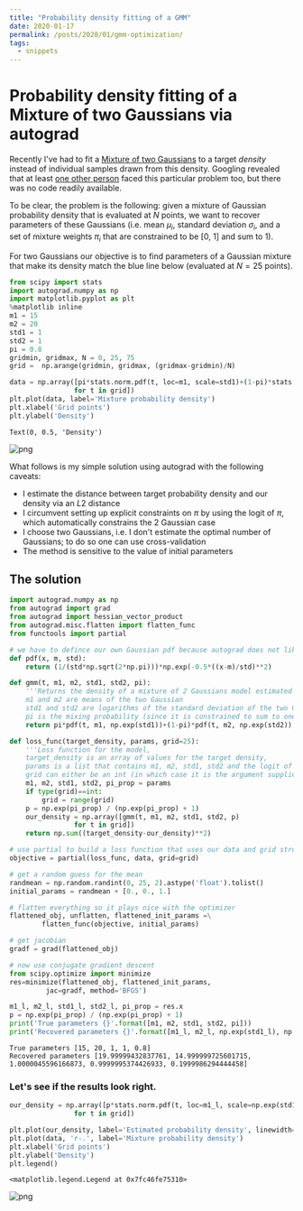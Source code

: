 ```yaml
---
title: "Probability density fitting of a GMM"
date: 2020-01-17
permalink: /posts/2020/01/gmm-optimization/
tags:
  - snippets
---
```

# Probability density fitting of a Mixture of two Gaussians via autograd

Recently I've had to fit a [Mixture of two Gaussians](https://en.wikipedia.org/wiki/Mixture_model#Gaussian_mixture_model) to a target *density* instead of individual samples drawn from this density.
Googling revealed that at least [one other person](https://stats.stackexchange.com/questions/226504/fit-gaussian-mixture-model-directly-to-the-mixture-density) faced this particular problem too, but there was no code readily available.

To be clear, the problem is the following: given a mixture of Gaussian probability density that is evaluated at $N$ points, we want to recover parameters of these Gaussians (i.e. mean $\mu_{i}$, standard deviation $\sigma_{i}$, and a set of mixture weights $\pi_{i}$ that are constrained to be [0, 1] and sum to 1).

For two Gaussians our objective is to find parameters of a Gaussian mixture that make its density match the blue line below (evaluated at $N=25$ points).


```python
from scipy import stats
import autograd.numpy as np
import matplotlib.pyplot as plt
%matplotlib inline
m1 = 15
m2 = 20
std1 = 1
std2 = 1
pi = 0.8
gridmin, gridmax, N = 0, 25, 75
grid =  np.arange(gridmin, gridmax, (gridmax-gridmin)/N)

data = np.array([pi*stats.norm.pdf(t, loc=m1, scale=std1)+(1-pi)*stats.norm.pdf(t, loc=m2, scale=std2)
                for t in grid])
plt.plot(data, label='Mixture probability density')
plt.xlabel('Grid points')
plt.ylabel('Density')
```




    Text(0, 0.5, 'Density')




![png](mjboos.github.io/images/GMM_autograd_1_1.png)


What follows is my simple solution using autograd with the following caveats:
* I estimate the distance between target probability density and our density via an $L2$ distance
* I circumvent setting up explicit constraints on $\pi$ by using the logit of $\pi$, which automatically constrains the 2 Gaussian case
* I choose two Gaussians, i.e. I don't estimate the optimal number of Gaussians; to do so one can use cross-validation
* The method is sensitive to the value of initial parameters

## The solution


```python
import autograd.numpy as np
from autograd import grad
from autograd import hessian_vector_product
from autograd.misc.flatten import flatten_func
from functools import partial

# we have to defince our own Gaussian pdf because autograd does not like the one provided by scipy
def pdf(x, m, std):
    return (1/(std*np.sqrt(2*np.pi)))*np.exp(-0.5*((x-m)/std)**2)

def gmm(t, m1, m2, std1, std2, pi):
    '''Returns the density of a mixture of 2 Gaussians model estimated at grid point t.
    m1 and m2 are means of the two Gaussian
    std1 and std2 are logarithms of the standard deviation of the two Gaussians
    pi is the mixing probability (since it is constrained to sum to one we only need one in the 2 Gaussian case)'''
    return pi*pdf(t, m1, np.exp(std1))+(1-pi)*pdf(t, m2, np.exp(std2))

def loss_func(target_density, params, grid=25):
    '''Loss function for the model,
    target_density is an array of values for the target density,
    params is a list that contains m1, m2, std1, std2 and the logit of pi,
    grid can either be an int (in which case it is the argument supplied to range) or an iterable'''
    m1, m2, std1, std2, pi_prop = params
    if type(grid)==int:
        grid = range(grid)
    p = np.exp(pi_prop) / (np.exp(pi_prop) + 1)
    our_density = np.array([gmm(t, m1, m2, std1, std2, p)
                for t in grid])
    return np.sum((target_density-our_density)**2)

# use partial to build a loss function that uses our data and grid structure
objective = partial(loss_func, data, grid=grid)

# get a random guess for the mean
randmean = np.random.randint(0, 25, 2).astype('float').tolist()
initial_params = randmean + [0., 0., 1.]

# flatten everything so it plays nice with the optimizer
flattened_obj, unflatten, flattened_init_params =\
        flatten_func(objective, initial_params)

# get jacobian
gradf = grad(flattened_obj)

# now use conjugate gradient descent
from scipy.optimize import minimize
res=minimize(flattened_obj, flattened_init_params,
         jac=gradf, method='BFGS')

m1_l, m2_l, std1_l, std2_l, pi_prop = res.x
p = np.exp(pi_prop) / (np.exp(pi_prop) + 1)
print('True parameters {}'.format([m1, m2, std1, std2, pi]))
print('Recovered parameters {}'.format([m1_l, m2_l, np.exp(std1_l), np.exp(std2_l), p]))
```

    True parameters [15, 20, 1, 1, 0.8]
    Recovered parameters [19.99999432837761, 14.999999725601715, 1.0000045596166873, 0.9999995374426933, 0.1999986294444458]


### Let's see if the results look right.


```python
our_density = np.array([p*stats.norm.pdf(t, loc=m1_l, scale=np.exp(std1_l))+(1-p)*stats.norm.pdf(t, loc=m2_l, scale=np.exp(std2_l))
                for t in grid])

plt.plot(our_density, label='Estimated probability density', linewidth=3)
plt.plot(data, 'r-.', label='Mixture probability density')
plt.xlabel('Grid points')
plt.ylabel('Density')
plt.legend()
```




    <matplotlib.legend.Legend at 0x7fc46fe75310>




![png](mjboos.github.io/images/GMM_autograd_6_1.png)


